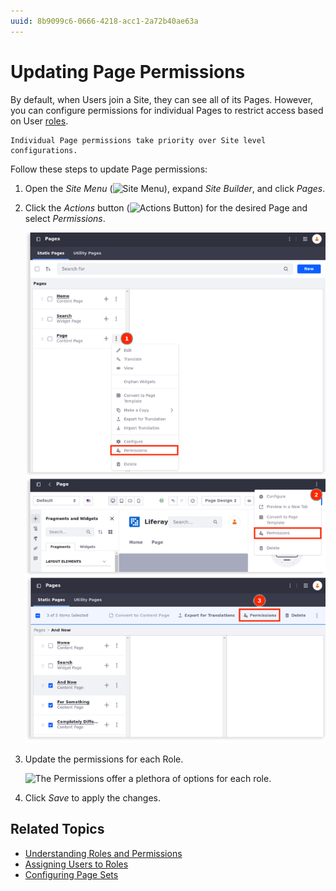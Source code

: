 ```yaml
---
uuid: 8b9099c6-0666-4218-acc1-2a72b40ae63a
---
```

# Updating Page Permissions

By default, when Users join a Site, they can see all of its Pages. However, you can configure permissions for individual Pages to restrict access based on User [roles](../../../users-and-permissions/roles-and-permissions/understanding-roles-and-permissions.md).

```{note}
Individual Page permissions take priority over Site level configurations.
```

Follow these steps to update Page permissions:

1. Open the *Site Menu* (![Site Menu](../../../images/icon-product-menu.png)), expand *Site Builder*, and click *Pages*.

1. Click the *Actions* button (![Actions Button](../../../images/icon-options.png)) for the desired Page and select *Permissions*.

    ![The Page Permissions are found in the Control Panel's Site Builder menu.](./updating-page-permissions/images/01.png)

1. Update the permissions for each Role.

    ![The Permissions offer a plethora of options for each role.](./updating-page-permissions/images/02.png)

1. Click *Save* to apply the changes.

## Related Topics

* [Understanding Roles and Permissions](../../../users-and-permissions/roles-and-permissions/understanding-roles-and-permissions.md)
* [Assigning Users to Roles](../../../users-and-permissions/roles-and-permissions/assigning-users-to-roles.md)
* [Configuring Page Sets](./configuring-page-sets.md)

